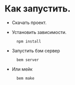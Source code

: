 Как запустить.
========================

* Cкачать проект.
* Установить зависимости.

        npm install

* Запустить бэм сервер

        bem server
        
* Или мейк

        bem make        
